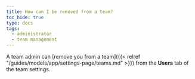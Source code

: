 ```yaml
---
title: How can I be removed from a team?
toc_hide: true
type: docs
tags:
  - administrator
  - team management
---
```


A team admin can [remove you from a team]({{< relref "/guides/models/app/settings-page/teams.md" >}})  from the **Users** tab of the team settings.